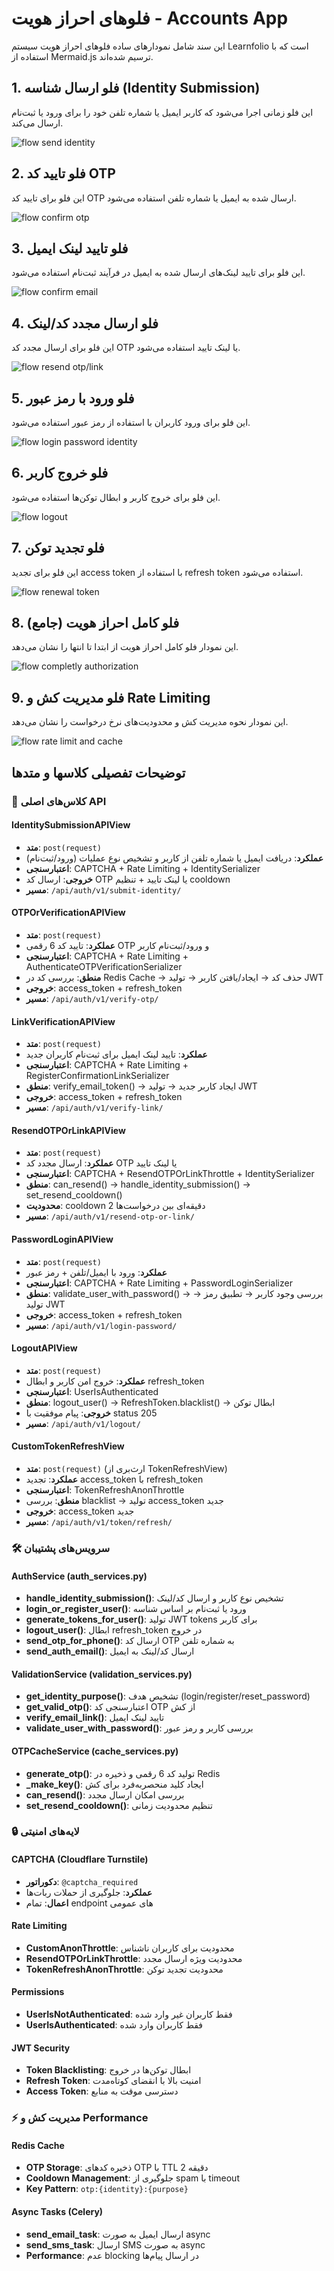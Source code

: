 # فلوهای احراز هویت - Accounts App

این سند شامل نمودارهای ساده فلوهای احراز هویت سیستم Learnfolio است که با استفاده از Mermaid.js ترسیم شده‌اند.

## 1. فلو ارسال شناسه (Identity Submission)

این فلو زمانی اجرا می‌شود که کاربر ایمیل یا شماره تلفن خود را برای ورود یا ثبت‌نام ارسال می‌کند.

![flow send identity](../../assets/accounts/request-identity.png)

## 2. فلو تایید کد OTP

این فلو برای تایید کد OTP ارسال شده به ایمیل یا شماره تلفن استفاده می‌شود.

![flow confirm otp](../../assets/accounts/confirm-otp-code.png)

## 3. فلو تایید لینک ایمیل

این فلو برای تایید لینک‌های ارسال شده به ایمیل در فرآیند ثبت‌نام استفاده می‌شود.

![flow confirm email](../../assets/accounts/confirm-email.png)

## 4. فلو ارسال مجدد کد/لینک

این فلو برای ارسال مجدد کد OTP یا لینک تایید استفاده می‌شود.

![flow resend otp/link](../../assets/accounts/resend.png)

## 5. فلو ورود با رمز عبور

این فلو برای ورود کاربران با استفاده از رمز عبور استفاده می‌شود.

![flow login password identity](../../assets/accounts/login-password.png)

## 6. فلو خروج کاربر

این فلو برای خروج کاربر و ابطال توکن‌ها استفاده می‌شود.

![flow logout](../../assets/accounts/logout.png)

## 7. فلو تجدید توکن

این فلو برای تجدید access token با استفاده از refresh token استفاده می‌شود.

![flow renewal token](../../assets/accounts/renewal-token.png)

## 8. فلو کامل احراز هویت (جامع)

این نمودار فلو کامل احراز هویت از ابتدا تا انتها را نشان می‌دهد.

![flow completly authorization](../../assets/accounts/completly-authorization.png)

## 9. فلو مدیریت کش و Rate Limiting

این نمودار نحوه مدیریت کش و محدودیت‌های نرخ درخواست را نشان می‌دهد.

![flow rate limit and cache](../../assets/accounts/cache-ratelimit.png)

## توضیحات تفصیلی کلاسها و متدها

### 🔐 کلاس‌های اصلی API

#### **IdentitySubmissionAPIView**
- **متد**: `post(request)`
- **عملکرد**: دریافت ایمیل یا شماره تلفن از کاربر و تشخیص نوع عملیات (ورود/ثبت‌نام)
- **اعتبارسنجی**: CAPTCHA + Rate Limiting + IdentitySerializer
- **خروجی**: ارسال کد OTP یا لینک تایید + تنظیم cooldown
- **مسیر**: `/api/auth/v1/submit-identity/`

#### **OTPOrVerificationAPIView**
- **متد**: `post(request)`
- **عملکرد**: تایید کد 6 رقمی OTP و ورود/ثبت‌نام کاربر
- **اعتبارسنجی**: CAPTCHA + Rate Limiting + AuthenticateOTPVerificationSerializer
- **منطق**: بررسی کد در Redis Cache → حذف کد → ایجاد/یافتن کاربر → تولید JWT
- **خروجی**: access_token + refresh_token
- **مسیر**: `/api/auth/v1/verify-otp/`

#### **LinkVerificationAPIView**
- **متد**: `post(request)`
- **عملکرد**: تایید لینک ایمیل برای ثبت‌نام کاربران جدید
- **اعتبارسنجی**: CAPTCHA + Rate Limiting + RegisterConfirmationLinkSerializer
- **منطق**: verify_email_token() → ایجاد کاربر جدید → تولید JWT
- **خروجی**: access_token + refresh_token
- **مسیر**: `/api/auth/v1/verify-link/`

#### **ResendOTPOrLinkAPIView**
- **متد**: `post(request)`
- **عملکرد**: ارسال مجدد کد OTP یا لینک تایید
- **اعتبارسنجی**: CAPTCHA + ResendOTPOrLinkThrottle + IdentitySerializer
- **منطق**: can_resend() → handle_identity_submission() → set_resend_cooldown()
- **محدودیت**: cooldown 2 دقیقه‌ای بین درخواست‌ها
- **مسیر**: `/api/auth/v1/resend-otp-or-link/`

#### **PasswordLoginAPIView**
- **متد**: `post(request)`
- **عملکرد**: ورود با ایمیل/تلفن + رمز عبور
- **اعتبارسنجی**: CAPTCHA + Rate Limiting + PasswordLoginSerializer
- **منطق**: validate_user_with_password() → بررسی وجود کاربر → تطبیق رمز → تولید JWT
- **خروجی**: access_token + refresh_token
- **مسیر**: `/api/auth/v1/login-password/`

#### **LogoutAPIView**
- **متد**: `post(request)`
- **عملکرد**: خروج امن کاربر و ابطال refresh_token
- **اعتبارسنجی**: UserIsAuthenticated
- **منطق**: logout_user() → RefreshToken.blacklist() → ابطال توکن
- **خروجی**: پیام موفقیت با status 205
- **مسیر**: `/api/auth/v1/logout/`

#### **CustomTokenRefreshView**
- **متد**: `post(request)` (ارث‌بری از TokenRefreshView)
- **عملکرد**: تجدید access_token با refresh_token
- **اعتبارسنجی**: TokenRefreshAnonThrottle
- **منطق**: بررسی blacklist → تولید access_token جدید
- **خروجی**: access_token جدید
- **مسیر**: `/api/auth/v1/token/refresh/`

### 🛠️ سرویس‌های پشتیبان

#### **AuthService (auth_services.py)**
- **handle_identity_submission()**: تشخیص نوع کاربر و ارسال کد/لینک
- **login_or_register_user()**: ورود یا ثبت‌نام بر اساس شناسه
- **generate_tokens_for_user()**: تولید JWT tokens برای کاربر
- **logout_user()**: ابطال refresh_token در خروج
- **send_otp_for_phone()**: ارسال کد OTP به شماره تلفن
- **send_auth_email()**: ارسال کد/لینک به ایمیل

#### **ValidationService (validation_services.py)**
- **get_identity_purpose()**: تشخیص هدف (login/register/reset_password)
- **get_valid_otp()**: اعتبارسنجی کد OTP از کش
- **verify_email_link()**: تایید لینک ایمیل
- **validate_user_with_password()**: بررسی کاربر و رمز عبور

#### **OTPCacheService (cache_services.py)**
- **generate_otp()**: تولید کد 6 رقمی و ذخیره در Redis
- **_make_key()**: ایجاد کلید منحصربه‌فرد برای کش
- **can_resend()**: بررسی امکان ارسال مجدد
- **set_resend_cooldown()**: تنظیم محدودیت زمانی

### 🔒 لایه‌های امنیتی

#### **CAPTCHA (Cloudflare Turnstile)**
- **دکوراتور**: `@captcha_required`
- **عملکرد**: جلوگیری از حملات ربات‌ها
- **اعمال**: تمام endpoint های عمومی

#### **Rate Limiting**
- **CustomAnonThrottle**: محدودیت برای کاربران ناشناس
- **ResendOTPOrLinkThrottle**: محدودیت ویژه ارسال مجدد
- **TokenRefreshAnonThrottle**: محدودیت تجدید توکن

#### **Permissions**
- **UserIsNotAuthenticated**: فقط کاربران غیر وارد شده
- **UserIsAuthenticated**: فقط کاربران وارد شده

#### **JWT Security**
- **Token Blacklisting**: ابطال توکن‌ها در خروج
- **Refresh Token**: امنیت بالا با انقضای کوتاه‌مدت
- **Access Token**: دسترسی موقت به منابع

### ⚡ مدیریت کش و Performance

#### **Redis Cache**
- **OTP Storage**: ذخیره کدهای OTP با TTL 2 دقیقه
- **Cooldown Management**: جلوگیری از spam با timeout
- **Key Pattern**: `otp:{identity}:{purpose}`

#### **Async Tasks (Celery)**
- **send_email_task**: ارسال ایمیل به صورت async
- **send_sms_task**: ارسال SMS به صورت async
- **Performance**: عدم blocking در ارسال پیام‌ها
